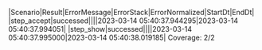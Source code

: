 |Scenario|Result|ErrorMessage|ErrorStack|ErrorNormalized|StartDt|EndDt|
|step_accept|successed||||2023-03-14 05:40:37.944295|2023-03-14 05:40:37.994051|
|step_show|successed||||2023-03-14 05:40:37.995000|2023-03-14 05:40:38.019185|
Coverage: 2/2

